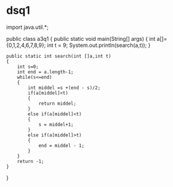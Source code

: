 # dsq1

import java.util.*;

public class a3q1 {
    public static void main(String[] args) {
        int a[]={0,1,2,4,6,7,8,9};
        int t = 9;
        System.out.println(search(a,t));
    }
    
    public static int search(int []a,int t)
    {
        int s=0;
        int end = a.length-1;
        while(s<=end)
        {
            int middel =s +(end - s)/2;
            if(a[middel]<t)
            {
                return middel;
            }
            else if(a[middel]<t)
            {
                s = middel+1;
            }
            else if(a[middel]>t)
            {
                end = middel - 1;
            }
        }
        return -1;
    }
}
